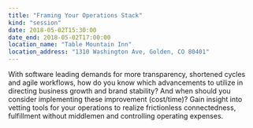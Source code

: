 ```yaml
---
title: "Framing Your Operations Stack"
kind: "session"
date: 2018-05-02T15:30:00
date_end: 2018-05-02T17:00:00
location_name: "Table Mountain Inn"
location_address: "1310 Washington Ave, Golden, CO 80401"
---
```


With software leading demands for more transparency, shortened cycles and agile workflows, how do you know which advancements to utilize in directing business growth and brand stability? And when should you consider implementing these improvement (cost/time)? Gain insight into vetting tools for your operations to realize frictionless connectedness, fulfillment without middlemen and controlling operating expenses.
